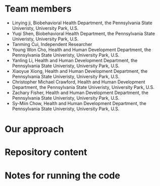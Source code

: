 # Team members
* Linying ji, Biobehavioral Health Department, the Pennsylvania State Univeristy, University Park, U.S.
* Yuqi Shen, Biobehavioral Health Department, the Pennsylvania State Univeristy, University Park, U.S.
* Tanming Cui, Independent Researcher
* Young Won Cho, Health and Human Development Department, the Pennsylvania State Univeristy, University Park, U.S.
* Yanling Li, Health and Human Development Department, the Pennsylvania State Univeristy, University Park, U.S.
* Xiaoyue Xiong, Health and Human Development Department, the Pennsylvania State Univeristy, University Park, U.S.
* Christopher Michael Crawford, Health and Human Development Department, the Pennsylvania State Univeristy, University Park, U.S.
* Zachary Fisher, Health and Human Development Department, the Pennsylvania State Univeristy, University Park, U.S.
* Sy-Miin Chow, Health and Human Development Department, the Pennsylvania State Univeristy, University Park, U.S.
# Our approach

# Repository content

# Notes for running the code

